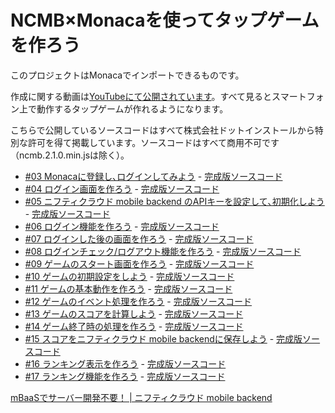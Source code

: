 # NCMB×Monacaを使ってタップゲームを作ろう

このプロジェクトはMonacaでインポートできるものです。

作成に関する動画は[YouTubeにて公開されています](https://www.youtube.com/playlist?list=PLSNY40p4warnBncJBdRQsogxA8dhRa06y)。すべて見るとスマートフォン上で動作するタップゲームが作れるようになります。

こちらで公開しているソースコードはすべて株式会社ドットインストールから特別な許可を得て掲載しています。ソースコードはすべて商用不可です（ncmb.2.1.0.min.jsは除く）。

- [#03 Monacaに登録し､ログインしてみよう](https://www.youtube.com/watch?v=jYYhW0C-0m4&index=3&list=PLSNY40p4warnBncJBdRQsogxA8dhRa06y) - [完成版ソースコード](https://github.com/NCMBMania/TapGame/tree/3)
- [#04 ログイン画面を作ろう](https://www.youtube.com/watch?v=6gHUbCRV_sI&index=4&list=PLSNY40p4warnBncJBdRQsogxA8dhRa06y) - [完成版ソースコード](https://github.com/NCMBMania/TapGame/tree/4)
- [#05 ニフティクラウド mobile backend のAPIキーを設定して､初期化しよう](https://www.youtube.com/watch?v=BwB1TBJ_dUA&list=PLSNY40p4warnBncJBdRQsogxA8dhRa06y&index=5) - [完成版ソースコード](https://github.com/NCMBMania/TapGame/tree/5)
- [#06 ログイン機能を作ろう](https://www.youtube.com/watch?v=wh2orDnXwMM&index=6&list=PLSNY40p4warnBncJBdRQsogxA8dhRa06y) - [完成版ソースコード](https://github.com/NCMBMania/TapGame/tree/6)
- [#07 ログインした後の画面を作ろう](https://www.youtube.com/watch?v=VAhGvFIWr0M&index=7&list=PLSNY40p4warnBncJBdRQsogxA8dhRa06y) - [完成版ソースコード](https://github.com/NCMBMania/TapGame/tree/7)
- [#08 ログインチェック/ログアウト機能を作ろう](https://www.youtube.com/watch?v=v1zXS8V_458&index=8&list=PLSNY40p4warnBncJBdRQsogxA8dhRa06y) - [完成版ソースコード](https://github.com/NCMBMania/TapGame/tree/8)
- [#09 ゲームのスタート画面を作ろう](https://www.youtube.com/watch?v=PlaK5M5Skk8&list=PLSNY40p4warnBncJBdRQsogxA8dhRa06y&index=9) - [完成版ソースコード](https://github.com/NCMBMania/TapGame/tree/9)
- [#10 ゲームの初期設定をしよう](https://www.youtube.com/watch?v=WkzmCHPreh4&index=10&list=PLSNY40p4warnBncJBdRQsogxA8dhRa06y) - [完成版ソースコード](https://github.com/NCMBMania/TapGame/tree/10)
- [#11 ゲームの基本動作を作ろう](https://www.youtube.com/watch?v=7y_BHQeBj44&list=PLSNY40p4warnBncJBdRQsogxA8dhRa06y&index=11) - [完成版ソースコード](https://github.com/NCMBMania/TapGame/tree/11)
- [#12 ゲームのイベント処理を作ろう](https://www.youtube.com/watch?v=BF0nN4IcIJE&list=PLSNY40p4warnBncJBdRQsogxA8dhRa06y&index=12) - [完成版ソースコード](https://github.com/NCMBMania/TapGame/tree/12)
- [#13 ゲームのスコアを計算しよう](https://www.youtube.com/watch?v=7f9SKEP-Ixg&index=13&list=PLSNY40p4warnBncJBdRQsogxA8dhRa06y) - [完成版ソースコード](https://github.com/NCMBMania/TapGame/tree/13)
- [#14 ゲーム終了時の処理を作ろう](https://www.youtube.com/watch?v=VKkXRn8flGU&list=PLSNY40p4warnBncJBdRQsogxA8dhRa06y&index=14) - [完成版ソースコード](https://github.com/NCMBMania/TapGame/tree/14)
- [#15 スコアをニフティクラウド mobile backendに保存しよう](https://www.youtube.com/watch?v=Y9cXxnsojKk&index=15&list=PLSNY40p4warnBncJBdRQsogxA8dhRa06y) - [完成版ソースコード](https://github.com/NCMBMania/TapGame/tree/15)
- [#16 ランキング表示を作ろう](https://www.youtube.com/watch?v=qICCf0uPT94&list=PLSNY40p4warnBncJBdRQsogxA8dhRa06y&index=16) - [完成版ソースコード](https://github.com/NCMBMania/TapGame/tree/16)
- [#17 ランキング機能を作ろう](https://www.youtube.com/watch?v=x52Vjd4JtDM&index=17&list=PLSNY40p4warnBncJBdRQsogxA8dhRa06y) - [完成版ソースコード](https://github.com/NCMBMania/TapGame/tree/17)

[mBaaSでサーバー開発不要！ | ニフティクラウド mobile backend](http://mb.cloud.nifty.com/)

